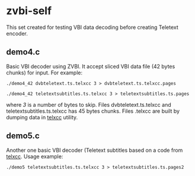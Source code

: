 # zvbi-self

This set created for testing VBI data decoding before creating Teletext encoder.

## demo4.c

Basic VBI decoder using ZVBI. It accept sliced VBI data file (42 bytes chunks) for input. For example:

    ./demo4_42 dvbteletext.ts.telxcc 3 > dvbteletext.ts.telxcc.pages

    ./demo4_42 teletextsubtitles.ts.telxcc 3 > teletextsubtitles.ts.pages

where *3* is a number of bytes to skip. Files dvbteletext.ts.telxcc and teletextsubtitles.ts.telxcc has 45 bytes chunks. Files .telxcc are built by dumping data in [telxcc](https://github.com/petrkutalek/telxcc/releases) utility.

## demo5.c

Another one basic VBI decoder (Teletext subtitles based on a code from [telxcc](https://github.com/petrkutalek/telxcc/releases). Usage example:

    ./demo5 teletextsubtitles.ts.telxcc 3 > teletextsubtitles.ts.pages2

